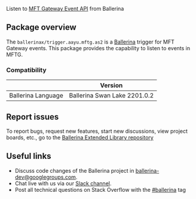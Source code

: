 Listen to [MFT Gateway Event API](https://aayutechnologies.com/docs/product/mft-gateway/webhook-integration/) from Ballerina

## Package overview
The `ballerinax/trigger.aayu.mftg.as2` is a [Ballerina](https://ballerina.io/) trigger for MFT Gateway events.
This package provides the capability to listen to events in MFTG.

### Compatibility
|                               | Version                        |
|-------------------------------|--------------------------------|
| Ballerina Language            | Ballerina Swan Lake 2201.0.2   |

## Report issues
To report bugs, request new features, start new discussions, view project boards, etc., go to the [Ballerina Extended Library repository](https://github.com/ballerina-platform/ballerina-extended-library)

## Useful links
- Discuss code changes of the Ballerina project in [ballerina-dev@googlegroups.com](mailto:ballerina-dev@googlegroups.com).
- Chat live with us via our [Slack channel](https://ballerina.io/community/slack/).
- Post all technical questions on Stack Overflow with the [#ballerina](https://stackoverflow.com/questions/tagged/ballerina) tag